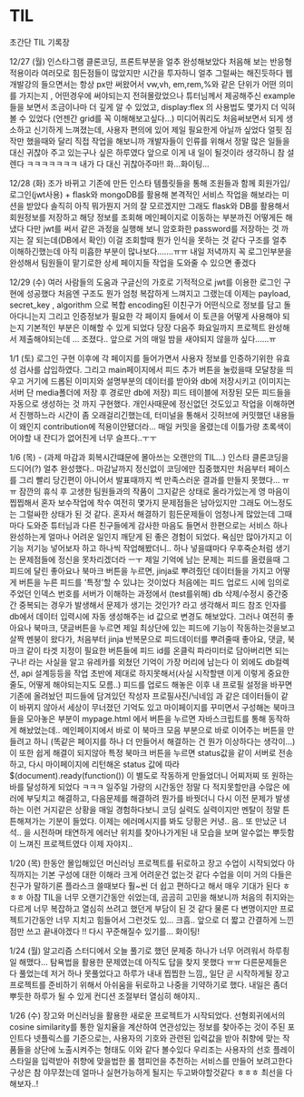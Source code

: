 # TIL
초간단 TIL 기록장

12/27 (월)
인스타그램 클론코딩, 프론트부분을 얼추 완성해보았다
처음해 보는 반응형 적용이라 여러모로 힘든점들이 많았지만 시간을 투자하니 얼추 그럴싸는 해진듯하다
웹개발강의 들으면서는 항상 px만 써왔어서 vw,vh, em,rem,%와 같은 단위가 어떤 의미를 가지는지 , 어떤경우에 써야되는지 전혀몰랐었으나
튜터님께서 제공해주신 example들을 보면서 조금이나마 더 깊게 알 수 있었고, display:flex 의 사용법도 몇가지 더 익혀볼 수 있었다 (언젠간 grid를 꼭 이해해보고싶다...)
미디어쿼리도 처음써보면서 되게 생소하고 신기하게 느껴졌는데, 사용자 편의에 있어 제일 필요한게 아닐까 싶었다
얼핏 짐작만 했을때와 달리 직접 작업을 해보니까 개발자들이 인류를 위해서 정말 많은 일들을 대신 귀찮아 주고 있는구나 싶은 하루였다
앞으로 이게 내 일이 될것이라 생각하니 참 설렌다 ㅋㅋㅋㅋㅋㅋㅋ 내가 다 대신 귀찮아주마!! 화...화이팅...


12/28 (화)
조가 바뀌고 기존에 만든 인스타 템플릿들을 통해 조원들과 함께 회원가입/로그인(jwt사용) + flask와 mongoDB를 활용해 본격적인 서비스 작업을 해보라는 미션을 받았다
솔직히 아직 뭐가뭔지 거의 잘 모르겠지만 그래도 flask와 DB를 활용해서 회원정보를 저장하고 해당 정보를 조회해 메인페이지로 이동하는 부분까진 어떻게든 해냈다
다만 jwt를 써서 같은 과정을 실행해 보니 암호화한 password를 저장하는 것 까지는 잘 되는데(DB에서 확인) 이걸 조회할때 뭔가 인식을 못하는 것 같다
구조를 얼추 이해하긴했는데 아직 미흡한 부분이 많나보다.......ㅠㅠ 내일 저녁까지 꼭 로그인부분을 완성해서 팀원들이 맡기로한 상세 페이지들 작업을 도와줄 수 있으면 좋겠다


12/29 (수)
여러 사람들의 도움과 구글신의 가호로 기적적으로 jwt를 이용한 로그인 구현에 성공했다
처음엔 구조도 뭔가 엄청 복잡하게 느껴지고 그랬는데 이제는 payload, secret_key , algorithm 으로 복합 encoding된 이친구가 어떤식으로 정보를 담고 돌아다니는지
그리고 인증정보가 필요한 각 페이지 들에서 이 토큰을 어떻게 사용해야 되는지 기본적인 부분은 이해할 수 있게 되었다
당장 다음주 화요일까지 프로젝트 완성해서 제출해야되는데 ... 조졌다.. 앞으로 거의 매일 밤을 새야되지 않을까 싶다......ㅠ



1/1 (토)
로그인 구현 이후에 각 페이지를 들어가면서 사용자 정보를 인증하기위한 유효성 검사를 삽입하였다. 그리고 main페이지에서 피드 추가 버튼을 눌렀을때
모달창을 띄우고 거기에 드롭된 이미지와 설명부분의 데이터를 받아와 db에 저장시키고 (이미지는 서버 단 media폴더에 저장 후 경로만 db에 저장)
피드 테이블에 저장된 모든 피드들을 자동으로 생성하는 것 까지 구현했다. 
개인사때문에 정신없던 것도있고 작업을 이해하면서 진행하느라 시간이 좀 오래걸리긴했는데, 터미널을 통해서 깃허브에 커밋했던 내용들이 왜인지 contribution에 적용이안됐더라...
매일 커밋을 올렸는데 이틀가량 초록색이어야할 내 잔디가 없어진게 너무 슬프다..ㅜㅜ


1/6 (목) - (과제 마감과 회복시간떄문에 몰아쓰는 오랜만의 TIL...)
인스타 클론코딩을 드디어(?) 얼추 완성했다.. 마감날까지 정신없이 코딩에만 집중했지만 처음부터 페이스를 그리 빨리 당긴편이 아니어서 발표때까지 썩 만족스러운
결과를 만들지 못했다... ㅠㅠ 잠깐의 휴식 후 고생한 팀원들과의 작품이 그지같은 상태로 올라가있는게 영 마음이 찝찝해서 혼자 보수작업에 착수
여전히 몇가지 문제점들은 남아있지만 그래도 어느정도는 그럴싸한 상태가 된 것 같다. 혼자서 해결하기 힘든문제들이 엄청나게 많았는데 그때마다 도와준 튜터님과 다른
친구들에게 감사한 마음도 들면서 한편으로는 서비스 하나 완성하는게 얼마나 어려운 일인지 깨닫게 된 좋은 경험이 되었다.
욕심만 많아가지고 이기능 저기능 넣어보자 하고 하나씩 작업해봤더니.. 하나 넣을떄마다 우후죽순처럼 생기는 문제점들에 정신을 못차리겠더라 ㅡㅜ
제일 기억에 남는 문제는 피드를 올렸을때 그 피드에 달린 좋아요나 북마크 버튼을 누르면, jinja로 뿌려줬던 데이터들을 가지고 어떻게 버튼을 누른 피드를 '특정'할 수 있냐는 것이었다
처음에는 피드 업로드 시에 임의로 주었던 인덱스 번호를 서버가 이해하는 과정에서 (test를위해) db 삭제/수정시 중간중간 중복되는 경우가 발생해서 문제가 생기는 것인가? 라고
생각해서 피드 참조 인자를 db에서 데이터 입력시에 자동 생성해주는 id 값으로 변경도 해보았다. 그러나 여전히 좋아요나 북마크, 댓글버튼을 누르면 제일 최상단에 있는 피드에
기능이 작동하는것을보고 살짝 멘붕이 왔다가, 처음부터 jinja 반복문으로 피드데이터를 뿌려줄때 좋아요, 댓글, 북마크 같이 타겟 지정이 필요한 버튼들에 피드 id를 온클릭 파라미터로
담아버리면 되는구나! 라는 사실을 알고 유레카를 외쳤던 기억이 가장 머리에 남는다
이 외에도 db컬렉션, api 설계등등을 작업 초반에 제대로 하지못해서(사실 시작할땐 이게 이렇게 중요한줄도, 어떻게 해야되는지도 모름..) 피드를 업로드 해놓은 이후 내 프로필 설정을
바꾸면 기존에 올려놨던 피드들에 담겨있던 작성자 프로필사진/닉네임 과 같은 데이터들이 같이 바뀌지 않아서 세상이 무너졌던 기억도 있고
마이페이지를 꾸미면서 구성해논 북마크들을 모아놓은 부분이 mypage.html 에서 버튼을 누르면 자바스크립트를 통해 동작하게 해놨었는데.. 메인페이지에서 바로 이 북마크 모음 부분으로
바로 이어주는 버튼을 만들려고 하니 (똑같은 페이지를 하나 더 만들어서 해결하는 건 뭔가 이상하다는 생각이...) 이 또한 쉽게 해결이 되지않아 특정 북마크 버튼을 누르면 status값을
같이 서버로 전송하고, 다시 마이페이지에 리턴해온 status 값에 따라 $(document).ready(function()) 이 별도로 작동하게 만들었더니 어찌저찌 또 원하는바를 달성하게 되었다 ㅋㅋㅋ
일주일 가량의 시간동안 정말 다 적지못할만큼 수많은 에러에 부딪치고 해결하고, 다음문제를 해결하려 뭔가를 바꿧더니 다시 이전 문제가 발생하는 이런 거지같은 상황을 매일 경험하다보니
코딩 실력도 실력이지만 멘탈이 정말 튼튼해져가는 기분이 들었다. 이제는 에러메시지를 봐도 당황은 커녕.. 음.. 또 만났군 녀석.. 을 시전하며 태연하게 에러난 위치를 찾아나가게된
내 모습을 보며 알수없는 뿌듯함이 느껴진 프로젝트였다 이제 자야지..


1/20 (목)
한동안 몰입해있던 머신러닝 프로젝트를 뒤로하고 장고 수업이 시작되었다 아직까지는 기본 구성에 대한 이해라 크게 어려운건 없는것 같다
수업을 이미 거의 다들은 친구가 말하기론 플라스크 쓸때보다 훨~씬 더 쉽고 편하다고 해서 매우 기대가 된다 ㅎㅎㅎ
아참 TIL을 너무 오랜기간동안 쉬었는데, 곰곰히 고민을 해보니까 처음의 취지와는 다르게 너무 복잡하고 열심히 쓰려고 했던게 부담이 된 것 같다
물론 다 변명이지만 프로젝트기간동안 너무 지치고 힘들어서 그런것도 있... 크흠..
앞으로 더 짧고 간결하게 느낀점만 쓰고 끝내야겠다 !! 다시 꾸준해질수 있기를... 화이팅!


1/24 (월)
알고리즘 스터디에서 오늘 풀기로 했던 문제중 하나가 너무 어려워서 하루죙일 해맸다... 탐욕법을 활용한 문제였는데 아직도 답을 찾지 못했다 ㅠㅠ
다른문제들은 다 풀었는데 저거 하나 못풀었다고 하루가 내내 찝찝한 느낌,, 일단 곧 시작하게될 장고 프로젝트를 준비하기 위해서
아쉬움을 뒤로하고 나중을 기약하기로 했다. 내일은 좀더 뿌듯한 하루가 될 수 있게 컨디션 조절부터 열심히 해야지..


1/26 (수)
장고와 머신러닝을 활용한 새로운 프로젝트가 시작되었다. 선형회귀에서의 cosine similarity를 통한 일치율을 계산하여 연관성있는 정보를 찾아주는 것이 주된 포인트다
넷플릭스를 기준으로는, 사용자의 기호와 관련된 입력값을 받아 취향에 맞는 작품들을 상단에 노출시켜주는 형태도 이와 같다 볼수있다
우리조는 사용자의 선호 플레이스타일을 입력받아 취향에 맞을법한 롤 챔피언을 추천하는 서비스를 만들어 보려고한다
구상은 참 야무졌는데 얼마나 실현가능하게 될지는 두고봐야할것같다 ㅎㅎㅎ 최선을 다해보자..!
